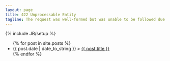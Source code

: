 ```yaml
---
layout: page
title: 422 Unprocessable Entity
tagline: The request was well-formed but was unable to be followed due to semantic errors. Just kidding.
---
```

{% include JB/setup %}

<ul class="posts">
  {% for post in site.posts %}
    <li><span>{{ post.date | date_to_string }}</span> &raquo; <a href="{{ BASE_PATH }}{{ post.url }}">{{ post.title }}</a></li>
  {% endfor %}
</ul>
